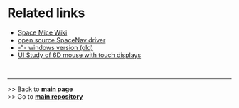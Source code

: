 # Related links

- [Space Mice Wiki](http://spacemice.org/index.php/Main_Page)
- [open source SpaceNav driver](https://spacenav.sourceforge.net/)
- [-"- windows version (old)](https://spacenav.sourceforge.net/spnav-win32.html)
- [UI Study of 6D mouse with touch displays](https://bennylee.artstation.com/projects/L2mJPK)

<br><hr/> 
\>> Back to  **[main page](index.md)** <br>
\>> Go to **[main repository](https://github.com/BastelBaus/Simple6DSpaceKnob)**

